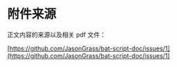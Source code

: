 # 附件来源

正文内容的来源以及相关 pdf 文件：

[https://github.com/JasonGrass/bat-script-doc/issues/1](https://github.com/JasonGrass/bat-script-doc/issues/1)
